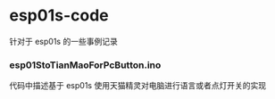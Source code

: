 # esp01s-code
针对于 esp01s 的一些事例记录
    
       
### esp01StoTianMaoForPcButton.ino
代码中描述基于 esp01s 使用天猫精灵对电脑进行语言或者点灯开关的实现

